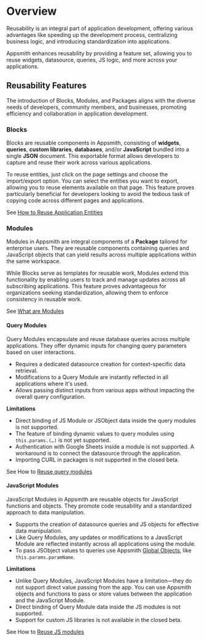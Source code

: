 # Overview

Reusability is an integral part of application development, offering various advantages like speeding up the development process, centralizing business logic, and introducing standardization into applications.

Appsmith enhances reusability by providing a feature set, allowing you to reuse widgets, datasource, queries, JS logic, and more across your applications.

## Reusability Features

The introduction of Blocks, Modules, and Packages aligns with the diverse needs of developers, community members, and businesses, promoting efficiency and collaboration in application development.


### Blocks

Blocks are reusable components in Appsmith, consisting of **widgets**, **queries**, **custom libraries**, **databases**, and/or **JavaScript** bundled into a single **JSON** document. This exportable format allows developers to capture and reuse their work across various applications. 

To reuse entities, just click on the page settings and choose the import/export option. You can select the entities you want to export, allowing you to reuse elements available on that page. This feature proves particularly beneficial for developers looking to avoid the tedious task of copying code across different pages and applications.

<ZoomImage
  src="/img/blocks-overview.png" 
  alt=""
  caption=""
/>


See [How to Reuse Application Entities](https://appsmith-docs-git-feat-partial-import-export-get-appsmith.vercel.app/build-apps/how-to-guides/import-export-app-entities)




### Modules

Modules in Appsmith are integral components of a **Package** tailored for enterprise users. They are reusable components containing queries and JavaScript objects that can yield results across multiple applications within the same workspace.

While Blocks serve as templates for reusable work, Modules extend this functionality by enabling users to track and manage updates across all subscribing applications. This feature proves advantageous for organizations seeking standardization, allowing them to enforce consistency in reusable work. 

See [What are Modules](/packages/concepts)

<ZoomImage
  src="/img/modules-con.png" 
  alt=""
  caption=""
/>


#### Query Modules

Query Modules encapsulate and reuse database queries across multiple applications. They offer dynamic inputs for changing query parameters based on user interactions.

* Requires a dedicated datasource creation for context-specific data retrieval.
* Modifications to a Query Module are instantly reflected in all applications where it's used.
* Allows passing distinct inputs from various apps without impacting the overall query configuration.

**Limitations**

* Direct binding of JS Module or JSObject data inside the query modules is not supported. 
* The feature of binding dynamic values to query modules using `this.params.(…)` is not yet supported.
* Authentication with Google Sheets inside a module is not supported. A workaround is to connect the datasource through the application.
* Importing CURL in packages is not supported in the closed beta.


See How to [Reuse query modules](/packages/how-to-guides/create-query-module)

#### JavaScript Modules

JavaScript Modules in Appsmith are reusable objects for JavaScript functions and objects. They promote code reusability and a standardized approach to data manipulation.

* Supports the creation of datasource queries and JS objects for effective data manipulation.
* Like Query Modules, any updates or modifications to a JavaScript Module are reflected instantly across all applications using the module.
* To pass JSObject values to queries use Appsmith [Global Objects](/write-code/reference), like `this.params.paramName`.


**Limitations**

* Unlike Query Modules, JavaScript Modules have a limitation—they do not support direct value passing from the app. You can use Appsmith objects and functions to pass or store values between the application and the JavaScript Module.
* Direct binding of Query Module data inside the JS modules is not supported. 
* Support for custom JS libraries is not available in the closed beta.



See How to [Reuse JS modules](/packages/how-to-guides/create-js-module)


